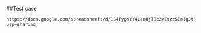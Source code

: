 ##Test case
```hash
https://docs.google.com/spreadsheets/d/1S4PygsYY4Len0jT8c2vZYzzSImigJt5rithPmcvuvck/edit?usp=sharing
```